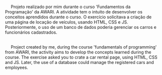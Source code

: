 <img src="https://media.giphy.com/media/S3W74K8gy3h1iI1x0L/giphy.gif" width="15"/> Projeto realizado por mim durante o curso 'Fundamentos da Programação' da AWARI. A atividade
tem o intuito de desenvolver os conceitos aprendidos durante o curso. O exercício solicitava a criação de uma página de locação de veículos, usando HTML, CSS e JS. 
Posteriormente, o uso de um banco de dados poderia gerenciar os carros e funcionários cadastrados. 

<br/>
<img src ="https://bandeira.net/wp-content/uploads/2018/09/bandeira-dos-eua-estados-unidos-da-america.png" width="15"/> Project created by me, during the course 
'fundamentals of programming' from AWARI, the activity aims to develop the concepts learned during the course. The exercise asked you to crate a car rental page, using 
HTML, CSS and JS. Later, the use of a database could manage the registered cars and employees. 
